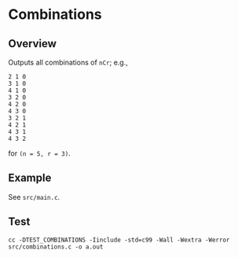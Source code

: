 # Combinations

## Overview

Outputs all combinations of `nCr`; e.g., 

```
2 1 0
3 1 0
4 1 0
3 2 0
4 2 0
4 3 0
3 2 1
4 2 1
4 3 1
4 3 2
```

for `(n = 5, r = 3)`.

## Example

See `src/main.c`.

## Test

```shell
cc -DTEST_COMBINATIONS -Iinclude -std=c99 -Wall -Wextra -Werror src/combinations.c -o a.out
```

